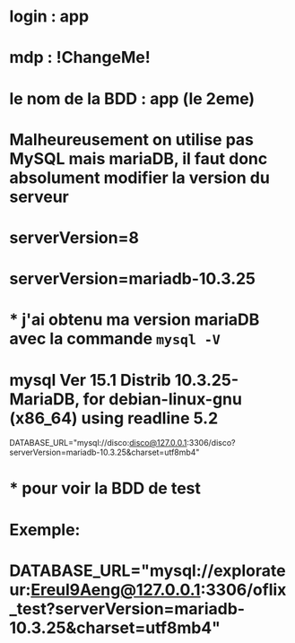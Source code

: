 # login : app
# mdp : !ChangeMe!
# le nom de la BDD : app (le 2eme)

# Malheureusement on utilise pas MySQL mais mariaDB, il faut donc absolument modifier la version du serveur
# serverVersion=8
# serverVersion=mariadb-10.3.25
# * j'ai obtenu ma version mariaDB avec la commande `mysql -V`
# mysql  Ver 15.1 Distrib 10.3.25-MariaDB, for debian-linux-gnu (x86_64) using readline 5.2
DATABASE_URL="mysql://disco:disco@127.0.0.1:3306/disco?serverVersion=mariadb-10.3.25&charset=utf8mb4"
# * pour voir la BDD de test

# Exemple:
# DATABASE_URL="mysql://explorateur:Ereul9Aeng@127.0.0.1:3306/oflix_test?serverVersion=mariadb-10.3.25&charset=utf8mb4"
